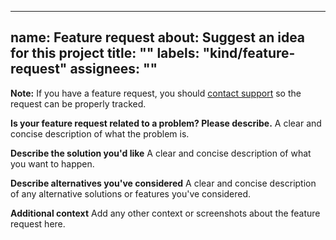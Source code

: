 
---
name: Feature request
about: Suggest an idea for this project
title: ""
labels: "kind/feature-request"
assignees: ""
---

**Note:**
If you have a feature request, you should [contact support](https://docs.datadoghq.com/help/) so the request can be properly tracked.

**Is your feature request related to a problem? Please describe.**
A clear and concise description of what the problem is.

**Describe the solution you'd like**
A clear and concise description of what you want to happen.

**Describe alternatives you've considered**
A clear and concise description of any alternative solutions or features you've considered.

**Additional context**
Add any other context or screenshots about the feature request here.